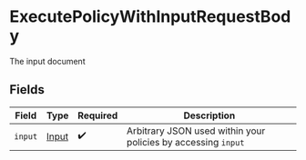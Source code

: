 # ExecutePolicyWithInputRequestBody

The input document


## Fields

| Field                                                         | Type                                                          | Required                                                      | Description                                                   |
| ------------------------------------------------------------- | ------------------------------------------------------------- | ------------------------------------------------------------- | ------------------------------------------------------------- |
| `input`                                                       | [Input](../../models/shared/Input.md)                         | :heavy_check_mark:                                            | Arbitrary JSON used within your policies by accessing `input` |